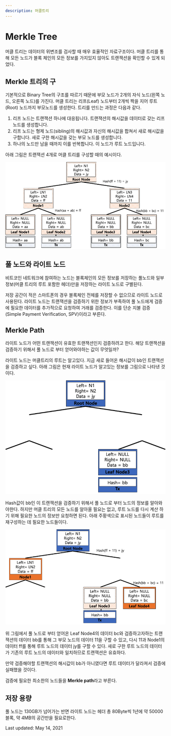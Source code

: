 ```yaml
---
description: 머클트리
---
```


# Merkle Tree

머클 트리는 데이터의 위변조를 검사할 때 매우 효율적인 자료구조이다. 머클 트리를 통해 모든 노드가 블록 체인의 모든 정보를 가지있지 않아도 트랜잭션을 확인할 수 있게 되었다.

## Merkle 트리의 구

기본적으로 Binary Tree의 구조를 따르기 때문에 부모 노드가 2개의 자식 노드\(왼쪽 노드, 오른쪽 노드\)를 가진다. 머클 트리는 리프\(Leaf\) 노드부터 2개씩 짝을 지어 루트\(Root\) 노드까지 부모노드를 생성한다. 트리를 만드는 과정은 다음과 같다.

1. 리프 노드는 트랜잭션 하나에 대응됩니다. 트랜잭션의 해시값을 데이터로 갖는 리프 노드를 생성합니다.
2. 리프 노드는 형제 노드\(sibling\)의 해시값과 자신의 해시값을 합쳐서 새로 해시값을 구합니다. 새로 구한 해시값을 갖는 부모 노드를 생성합니다.
3. 하나의 노드만 남을 때까지 이를 반복합니다. 이 노드가 루트 노드입니다.

 아래 그림은 트랜잭션 4개로 머클 트리를 구성할 때의 예시이다.

![Merkle tree containing 4 transaction](../.gitbook/assets/image%20%2895%29.png)

##  풀 노드와 라이트 노드

비트코인 네트워크에 참여하는 노드는 블록체인의 모든 정보를 저장하는 풀노드와 일부 정보\(머클 트리의 루트 포함한 헤더\)만을 저장하는 라이트 노드로 구별된다.

저장 공간이 적은 스마트폰의 경우 블록체인 전체를 저장할 수 없으므로 라이트 노드로 사용된다. 라이트 노드는 트랜잭션을 검증하기 위한 정보가 부족하여 풀 노드에게 검증에 필요한 데이터를 추가적으로 요청하여 거래를 검증한다. 이를 단순 지불 검증\(Simple Payment Verification, SPV\)이라고 부른다. 

## Merkle Path

라이트 노드가 어떤 트랜잭션이 유효한 트랜잭션인지 검증하려고 한다. 해당 트랜잭션을 검증하기 위해서 풀 노드로 부터 얻어와야하는 값이 무엇일까?

라이트 노드는 머클트리의 루트는 알고있다. 지금 새로 들어온 해시값이 bb인 트랜잭션을 검증하고 싶다. 아래 그림은 현재 라이트 노드가 알고있는 정보를 그림으로 나타낸 것이다.

![Light Node](../.gitbook/assets/image%20%2891%29.png)

Hash값이 bb인 이 트랜잭션을 검증하기 위해서 풀 노드로 부터 노드의 정보를 알아와야한다. 하지만 머클 트리의 모든 노드를 알아올 필요는 없고, 루트 노드를 다시 계산 하기 위해 필요한 노드의 정보만 요청하면 된다. 아래 주황색으로 표시된 노드들이 루트를 재구성하는 데 필요한 노드들이다.

![Merkle path](../.gitbook/assets/image%20%28100%29.png)

위 그림에서 풀 노드로 부터 얻어온 Leaf Node4의 데이터 bc와 검증하고자하는 트랜잭션의 데이터 bb를 통해 그 부모 노드의 데이터 11을 구할 수 있고, 다시 11과 Node1의 데이터 ff를 통해 루트 노드의 데이터 jy를 구할 수 있다. 새로 구한 루트 노드의 데이터가 기존의 루트 노드의 데이터와 일치하므로 트랜잭션은 유효하다.

만약 검증해야할 트랜잭션의 해시값이 bb가 아니였다면 루트 데이터가 달라져서 검증에 실패했을 것이다.

검증에 필요한 최소한의 노드들을 **Merkle path**라고 부른다.

## 저장 용량

풀 노드는 130GB가 넘어가는 반면 라이트 노드는 헤더 총 80Byte씩 1년에 약 50000블록, 약 4MB의 공간만을 필요로한다. 





Last updated: May 14, 2021

